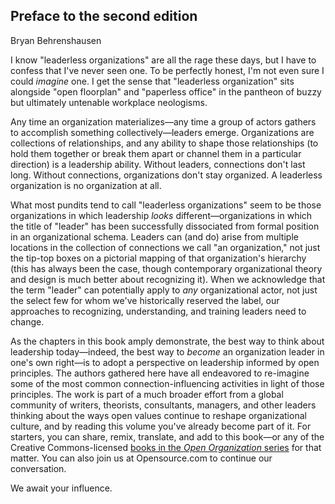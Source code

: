 ## Preface to the second edition
Bryan Behrenshausen

I know "leaderless organizations" are all the rage these days, but I have to confess that I've never seen one. To be perfectly honest, I'm not even sure I could *imagine* one. I get the sense that "leaderless organization" sits alongside "open floorplan" and "paperless office" in the pantheon of buzzy but ultimately untenable workplace neologisms.

Any time an organization materializes—any time a group of actors gathers to accomplish something collectively—leaders emerge. Organizations are collections of relationships, and any ability to shape those relationships (to hold them together or break them apart or channel them in a particular direction) is a leadership ability. Without leaders, connections don't last long. Without connections, organizations don't stay organized. A leaderless organization is no organization at all.

What most pundits tend to call "leaderless organizations" seem to be those organizations in which leadership *looks* different—organizations in which the title of "leader" has been successfully dissociated from formal position in an organizational schema. Leaders can (and do) arise from multiple locations in the collection of connections we call "an organization," not just the tip-top boxes on a pictorial mapping of that organization's hierarchy (this has always been the case, though contemporary organizational theory and design is much better about recognizing it). When we acknowledge that the term "leader" can potentially apply to *_any_* organizational actor, not just the select few for whom we've historically reserved the label, our approaches to recognizing, understanding, and training leaders need to change.

As the chapters in this book amply demonstrate, the best way to think about leadership today—indeed, the best way to *become* an organization leader in one's own right—is to adopt a perspective on leadership informed by open principles. The authors gathered here have all endeavored to re-imagine some of the most common connection-influencing activities in light of those principles. The work is part of a much broader effort from a global community of writers, theorists, consultants, managers, and other leaders thinking about the ways open values continue to reshape organizational culture, and by reading this volume you've already become part of it. For starters, you can share, remix, translate, and add to this book—or any of the Creative Commons-licensed [books in the *Open Organization* series](https://github.com/open-organization/open-org-leaders-manual) for that matter. You can also join us at Opensource.com to continue our conversation.

We await your influence.


